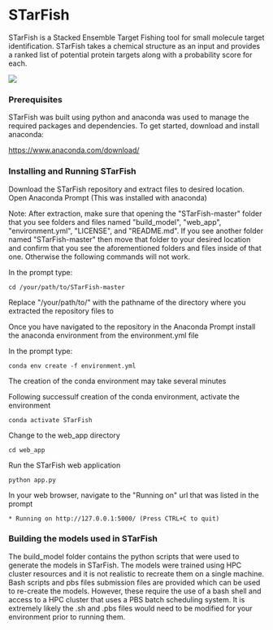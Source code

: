# STarFish

STarFish is a Stacked Ensemble Target Fishing tool for small molecule target
identification. STarFish takes a chemical structure as an input and provides
a ranked list of potential protein targets along with a probability score 
for each.

![](https://i.imgur.com/B8xJKGC.gif)

### Prerequisites

STarFish was built using python and anaconda was used to manage the required 
packages and dependencies. To get started, download and install anaconda:

https://www.anaconda.com/download/

### Installing and Running STarFish

Download the STarFish repository and extract files to desired location.
Open Anaconda Prompt (This was installed with anaconda)

Note: After extraction, make sure that opening the "STarFish-master" folder 
that you see folders and files named "build_model", "web_app",
"environment.yml", "LICENSE", and "README.md". If you see another folder named
"STarFish-master" then move that folder to your desired location and confirm
that you see the aforementioned folders and files inside of that one. Otherwise
the following commands will not work.

In the prompt type:
```
cd /your/path/to/STarFish-master
```
Replace "/your/path/to/" with the pathname of the directory where you 
extracted the repository files to

Once you have navigated to the repository in the Anaconda Prompt install
the anaconda environment from the environment.yml file

In the prompt type:
```
conda env create -f environment.yml
```
The creation of the conda environment may take several minutes

Following successulf creation of the conda environment, activate the 
environment
```
conda activate STarFish
```

Change to the web_app directory
```
cd web_app
```

Run the STarFish web application
```
python app.py
```

In your web browser, navigate to the "Running on" url that was listed in the
prompt
```
* Running on http://127.0.0.1:5000/ (Press CTRL+C to quit)
```

### Building the models used in STarFish

The build_model folder contains the python scripts that were used to generate 
the models in STarFish. The models were trained using HPC cluster resources and
it is not realistic to recreate them on a single machine. Bash scripts and pbs 
files submission files are provided which can be used to re-create the models.
However, these require the use of a bash shell and access to a HPC cluster that
uses a PBS batch scheduling system. It is extremely likely the .sh and .pbs 
files would need to be modified for your environment prior to running them.


